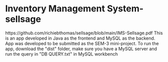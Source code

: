 # Inventory Management System-sellsage  
<link>https://github.com/richiebthomas/sellsage/blob/main/IMS-Sellsage.pdf </link>
This is an app developed in Java as the frontend and MySQL as the backend.
App was developed to be submitted as the SEM-3 mini-project. 
To run the app, download the "dist" folder, make sure you have a MySQL server and run the query in "DB QUERY.txt" in MySQL workbench
